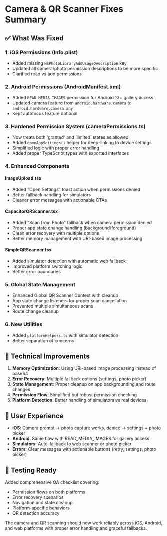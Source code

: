 # Camera & QR Scanner Fixes Summary

## ✅ What Was Fixed

### 1. iOS Permissions (Info.plist)
- Added missing `NSPhotoLibraryAddUsageDescription` key
- Updated all camera/photo permission descriptions to be more specific
- Clarified read vs add permissions

### 2. Android Permissions (AndroidManifest.xml)
- Added `READ_MEDIA_IMAGES` permission for Android 13+ gallery access
- Updated camera feature from `android.hardware.camera` to `android.hardware.camera.any`
- Kept autofocus feature optional

### 3. Hardened Permission System (cameraPermissions.ts)
- Now treats both 'granted' and 'limited' states as allowed
- Added `openAppSettings()` helper for deep-linking to device settings
- Simplified logic with proper error handling
- Added proper TypeScript types with exported interfaces

### 4. Enhanced Components

#### ImageUpload.tsx
- Added "Open Settings" toast action when permissions denied
- Better fallback handling for simulators
- Cleaner error messages with actionable CTAs

#### CapacitorQRScanner.tsx  
- Added "Scan from Photo" fallback when camera permission denied
- Proper app state change handling (background/foreground)
- Clean error recovery with multiple options
- Better memory management with URI-based image processing

#### SimpleQRScanner.tsx
- Added simulator detection with automatic web fallback  
- Improved platform switching logic
- Better error boundaries

### 5. Global State Management
- Enhanced Global QR Scanner Context with cleanup
- App state change listeners for proper scan cancellation
- Prevented multiple simultaneous scans
- Route change cleanup

### 6. New Utilities
- Added `platformHelpers.ts` with simulator detection
- Better separation of concerns

## 🔧 Technical Improvements

1. **Memory Optimization**: Using URI-based image processing instead of base64
2. **Error Recovery**: Multiple fallback options (settings, photo picker)  
3. **State Management**: Proper cleanup on app backgrounding and route changes
4. **Permission Flow**: Simplified but robust permission checking
5. **Platform Detection**: Better handling of simulators vs real devices

## 📱 User Experience

- **iOS**: Camera prompt → photo capture works, denied → settings + photo picker
- **Android**: Same flow with READ_MEDIA_IMAGES for gallery access
- **Simulators**: Auto-fallback to web scanner or photo picker
- **Errors**: Clear messages with actionable buttons (retry, settings, photo picker)

## 🧪 Testing Ready

Added comprehensive QA checklist covering:
- Permission flows on both platforms
- Error recovery scenarios  
- Navigation and state cleanup
- Platform-specific behaviors
- QR detection accuracy

The camera and QR scanning should now work reliably across iOS, Android, and web platforms with proper error handling and graceful fallbacks.